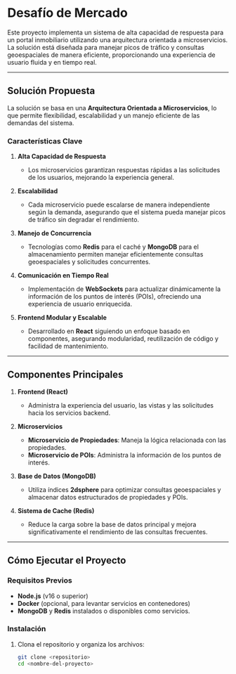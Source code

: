 # Desafío de Mercado

Este proyecto implementa un sistema de alta capacidad de respuesta para un portal inmobiliario utilizando una arquitectura orientada a microservicios. La solución está diseñada para manejar picos de tráfico y consultas geoespaciales de manera eficiente, proporcionando una experiencia de usuario fluida y en tiempo real.

---

## Solución Propuesta

La solución se basa en una **Arquitectura Orientada a Microservicios**, lo que permite flexibilidad, escalabilidad y un manejo eficiente de las demandas del sistema.

### Características Clave

1. **Alta Capacidad de Respuesta**  
   - Los microservicios garantizan respuestas rápidas a las solicitudes de los usuarios, mejorando la experiencia general.

2. **Escalabilidad**  
   - Cada microservicio puede escalarse de manera independiente según la demanda, asegurando que el sistema pueda manejar picos de tráfico sin degradar el rendimiento.

3. **Manejo de Concurrencia**  
   - Tecnologías como **Redis** para el caché y **MongoDB** para el almacenamiento permiten manejar eficientemente consultas geoespaciales y solicitudes concurrentes.

4. **Comunicación en Tiempo Real**  
   - Implementación de **WebSockets** para actualizar dinámicamente la información de los puntos de interés (POIs), ofreciendo una experiencia de usuario enriquecida.

5. **Frontend Modular y Escalable**  
   - Desarrollado en **React** siguiendo un enfoque basado en componentes, asegurando modularidad, reutilización de código y facilidad de mantenimiento.

---

## Componentes Principales

1. **Frontend (React)**  
   - Administra la experiencia del usuario, las vistas y las solicitudes hacia los servicios backend.

2. **Microservicios**  
   - **Microservicio de Propiedades**: Maneja la lógica relacionada con las propiedades.  
   - **Microservicio de POIs**: Administra la información de los puntos de interés.

3. **Base de Datos (MongoDB)**  
   - Utiliza índices **2dsphere** para optimizar consultas geoespaciales y almacenar datos estructurados de propiedades y POIs.

4. **Sistema de Cache (Redis)**  
   - Reduce la carga sobre la base de datos principal y mejora significativamente el rendimiento de las consultas frecuentes.

---

## Cómo Ejecutar el Proyecto

### Requisitos Previos

- **Node.js** (v16 o superior)
- **Docker** (opcional, para levantar servicios en contenedores)
- **MongoDB** y **Redis** instalados o disponibles como servicios.

### Instalación

1. Clona el repositorio y organiza los archivos:  
   ```bash
   git clone <repositorio>
   cd <nombre-del-proyecto>
